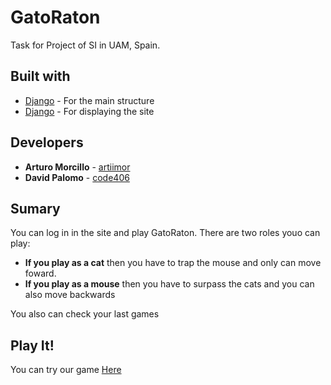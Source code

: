 # GatoRaton
Task for Project of SI in UAM, Spain.

## Built with

* [Django](https://www.djangoproject.com/) - For the main structure
* [Django](https://www.heroku.com/) - For displaying the site

## Developers

* **Arturo Morcillo** - [artiimor](https://github.com/artiimor)
* **David Palomo** - [code406](https://github.com/code406/)

## Sumary
You can log in in the site and play GatoRaton. There are two roles youo can play:
- **If you play as a cat** then you have to trap the mouse and only can move foward.
- **If you play as a mouse** then you have to surpass the cats and you can also move backwards

You also can check your last games

## Play It!
You can try our game [Here](http://mats.herokuapp.com/)
